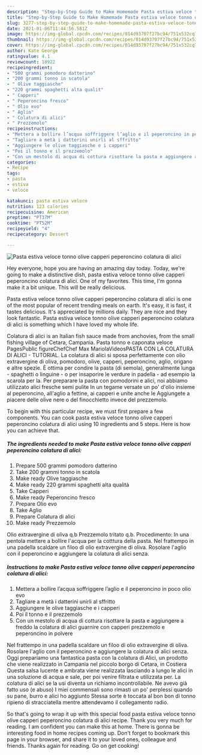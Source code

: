 ```yaml
---
description: "Step-by-Step Guide to Make Homemade Pasta estiva veloce tonno olive capperi peperoncino colatura di alici"
title: "Step-by-Step Guide to Make Homemade Pasta estiva veloce tonno olive capperi peperoncino colatura di alici"
slug: 3277-step-by-step-guide-to-make-homemade-pasta-estiva-veloce-tonno-olive-capperi-peperoncino-colatura-di-alici
date: 2021-01-06T11:44:56.581Z
image: https://img-global.cpcdn.com/recipes/014d93707f27bc94/751x532cq70/pasta-estiva-veloce-tonno-olive-capperi-peperoncino-colatura-di-alici-recipe-main-photo.jpg
thumbnail: https://img-global.cpcdn.com/recipes/014d93707f27bc94/751x532cq70/pasta-estiva-veloce-tonno-olive-capperi-peperoncino-colatura-di-alici-recipe-main-photo.jpg
cover: https://img-global.cpcdn.com/recipes/014d93707f27bc94/751x532cq70/pasta-estiva-veloce-tonno-olive-capperi-peperoncino-colatura-di-alici-recipe-main-photo.jpg
author: Kate George
ratingvalue: 4.1
reviewcount: 18922
recipeingredient:
- "500 grammi pomodoro datterino"
- "200 grammi tonno in scatola"
- " Olive taggiasche"
- "220 grammi spaghetti alta qualit"
- " Capperi"
- " Peperoncino fresco"
- " Olio evo"
- " Aglio"
- " Colatura di alici"
- " Prezzemolo"
recipeinstructions:
- "Mettera a bollire l’acqua soffriggere l’aglio e il peperoncino in poco olio evo"
- "Tagliare a metà i datterini unirli al sffritto"
- "Aggiungere le olive taggiasche e i capperi"
- "Poi il tonno e il prezzemolo"
- "Con un mestolo di acqua di cottura risottare la pasta e aggiungere a freddo la colatura di alici guarnire con capperi prezzemolo e peperoncino in polvere"
categories:
- Recipe
tags:
- pasta
- estiva
- veloce

katakunci: pasta estiva veloce 
nutrition: 123 calories
recipecuisine: American
preptime: "PT37M"
cooktime: "PT52M"
recipeyield: "4"
recipecategory: Dessert

---
```



![Pasta estiva veloce tonno olive capperi peperoncino colatura di alici](https://img-global.cpcdn.com/recipes/014d93707f27bc94/751x532cq70/pasta-estiva-veloce-tonno-olive-capperi-peperoncino-colatura-di-alici-recipe-main-photo.jpg)

Hey everyone, hope you are having an amazing day today. Today, we're going to make a distinctive dish, pasta estiva veloce tonno olive capperi peperoncino colatura di alici. One of my favorites. This time, I'm gonna make it a bit unique. This will be really delicious.

Pasta estiva veloce tonno olive capperi peperoncino colatura di alici is one of the most popular of recent trending meals on earth. It's easy, it is fast, it tastes delicious. It's appreciated by millions daily. They are nice and they look fantastic. Pasta estiva veloce tonno olive capperi peperoncino colatura di alici is something which I have loved my whole life.

Colatura di alici is an Italian fish sauce made from anchovies, from the small fishing village of Cetara, Campania. Pasta tonno e caponata veloce PagesPublic figureChefChef Max MariolaVideosPASTA CON LA COLATURA DI ALICI - TUTORIAL. La colatura di alici si sposa perfettamente con olio extravergine di oliva, pomodoro, olive, capperi, peperoncino, aglio, origano e altre spezie. È ottima per condire la pasta (di semola), generalmente lunga - spaghetti o linguine - o per insaporire le verdure in padella - ad esempio la scarola per la. Per preparare la pasta con pomodorini e alici, noi abbiamo utilizzato alici fresche semi pulite In un tegame versate un po&#39; d&#39;olio insieme al peperoncino, all&#39;aglio a fettine, ai capperi e unite anche le Aggiungete a piacere delle olive nere o del finocchietto invece del prezzemolo.


To begin with this particular recipe, we must first prepare a few components. You can cook pasta estiva veloce tonno olive capperi peperoncino colatura di alici using 10 ingredients and 5 steps. Here is how you can achieve that.

<!--inarticleads1-->

##### The ingredients needed to make Pasta estiva veloce tonno olive capperi peperoncino colatura di alici:

1. Prepare 500 grammi pomodoro datterino
1. Take 200 grammi tonno in scatola
1. Make ready  Olive taggiasche
1. Make ready 220 grammi spaghetti alta qualità
1. Take  Capperi
1. Make ready  Peperoncino fresco
1. Prepare  Olio evo
1. Take  Aglio
1. Prepare  Colatura di alici
1. Make ready  Prezzemolo


Olio extravergine di oliva q.b Prezzemolo tritato q.b. Procedimento: In una pentola mettere a bollire l&#39;acqua per la cotttura della pasta. Nel frattempo in una padella scaldare un filoo di olio extravergine di oliva. Rosolare l&#39;aglio con il peperoncino e aggiungere la colatura di alici senza. 

<!--inarticleads2-->

##### Instructions to make Pasta estiva veloce tonno olive capperi peperoncino colatura di alici:

1. Mettera a bollire l’acqua soffriggere l’aglio e il peperoncino in poco olio evo
1. Tagliare a metà i datterini unirli al sffritto
1. Aggiungere le olive taggiasche e i capperi
1. Poi il tonno e il prezzemolo
1. Con un mestolo di acqua di cottura risottare la pasta e aggiungere a freddo la colatura di alici guarnire con capperi prezzemolo e peperoncino in polvere


Nel frattempo in una padella scaldare un filoo di olio extravergine di oliva. Rosolare l&#39;aglio con il peperoncino e aggiungere la colatura di alici senza. Oggi prepariamo una fantastica pasta con la colatura di Alici, un prodotto che viene realizzato in Campania nel piccolo borgo di Cetara, in Costiera Questa salsa lucente e ambrata viene realizzata lasciando a lungo le alici in una soluzione di acqua e sale, per poi venire filtrata e utilizzata per. La colatura di alici se la usi diventa un richiamo incontrollabile. Ne avevo già fatto uso (e abuso) I miei commensali sono rimasti un po&#39; perplessi quando su pane, burro e alici ho aggiunto Stessa sorte è toccata al bon bon di tonno ripieno di stracciatella mentre attendevamo il collegamento radio. 

So that's going to wrap it up with this special food pasta estiva veloce tonno olive capperi peperoncino colatura di alici recipe. Thank you very much for reading. I am confident you can make this at home. There is gonna be interesting food in home recipes coming up. Don't forget to bookmark this page in your browser, and share it to your loved ones, colleague and friends. Thanks again for reading. Go on get cooking!
